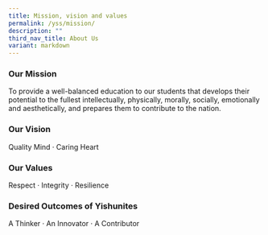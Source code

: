 ```yaml
---
title: Mission, vision and values
permalink: /yss/mission/
description: ""
third_nav_title: About Us
variant: markdown
---
```

### Our Mission
To provide a well-balanced education to our students that develops their potential to the fullest intellectually, physically, morally, socially, emotionally and aesthetically, and prepares them to contribute to the nation.

### Our Vision
Quality Mind · Caring Heart

### Our Values
Respect · Integrity · Resilience

### Desired Outcomes of Yishunites
A Thinker · An Innovator · A Contributor